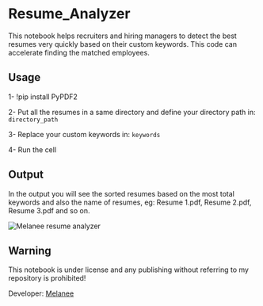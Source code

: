 # Resume_Analyzer


This notebook helps recruiters and hiring managers to detect the best resumes very quickly based on their custom keywords. This code can accelerate finding the matched employees.


## Usage

1- !pip install PyPDF2 

2- Put all the resumes in a same directory  and define your directory path in: ``` directory_path ```

3- Replace your custom keywords in: ``` keywords ```

4- Run the cell

## Output
In the output you will see the sorted resumes based on the most total keywords and also the name of resumes, eg: Resume 1.pdf, Resume 2.pdf, Resume 3.pdf and so on.

![Melanee resume analyzer](https://github.com/user-attachments/assets/4346c92a-8b89-45e7-b92a-773a82d91d25)


## Warning

This notebook is under license and any publishing without referring to my repository is prohibited!

Developer: [Melanee](https://github.com/Melanee-Melanee/Resume_Analyzer)
